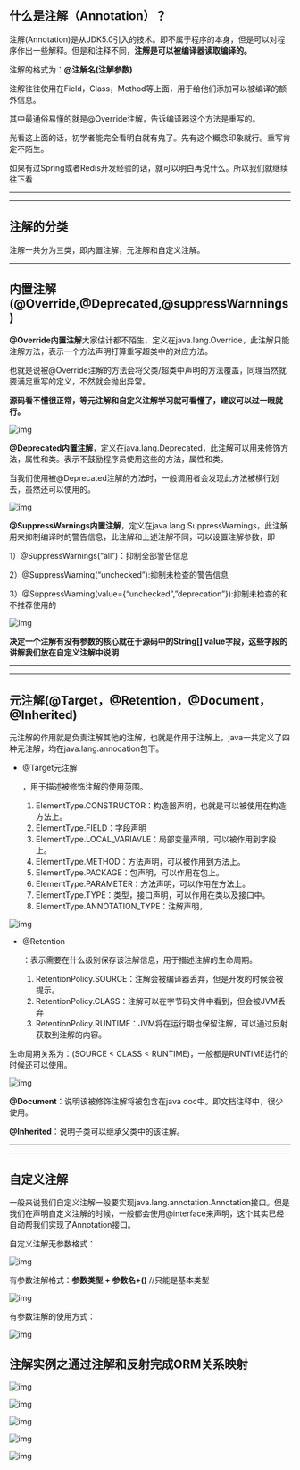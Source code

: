 ## 什么是注解（Annotation）？

注解(Annotation)是从JDK5.0引入的技术。即不属于程序的本身，但是可以对程序作出一些解释。但是和注释不同，**注解是可以被编译器读取编译的。**

注解的格式为：**@注解名(注解参数)**

注解往往使用在Field，Class，Method等上面，用于给他们添加可以被编译的额外信息。

其中最通俗易懂的就是@Override注解，告诉编译器这个方法是重写的。

光看这上面的话，初学者能完全看明白就有鬼了。先有这个概念印象就行。重写肯定不陌生。

如果有过Spring或者Redis开发经验的话，就可以明白再说什么。所以我们就继续往下看

------

------

## 注解的分类

注解一共分为三类，即内置注解，元注解和自定义注解。

------

## **内置注解**(@Override,@Deprecated,@suppressWarnnings)

**@Override内置注解**大家估计都不陌生，定义在java.lang.Override，此注解只能注解方法，表示一个方法声明打算重写超类中的对应方法。

也就是说被@Override注解的方法会将父类/超类中声明的方法覆盖，同理当然就要满足重写的定义，不然就会抛出异常。

**源码看不懂很正常，等元注解和自定义注解学习就可看懂了，建议可以过一眼就行。**

![img](../图库/annotation01.png)

**@Deprecated内置注解**，定义在java.lang.Deprecated，此注解可以用来修饰方法，属性和类。表示不鼓励程序员使用这些的方法，属性和类。

当我们使用被@Deprecated注解的方法时，一般调用者会发现此方法被横行划去，虽然还可以使用的。

![img](../图库/annotation02.png)

**@SuppressWarnings内置注解**，定义在java.lang.SuppressWarnings，此注解用来抑制编译时的警告信息，此注解和上述注解不同，可以设置注解参数，即

1）@SuppressWarnings(“all”)：抑制全部警告信息

2）@SuppressWarning(“unchecked”):抑制未检查的警告信息

3）@SuppressWarning(value={“unchecked”,”deprecation”}):抑制未检查的和不推荐使用的

![img](../图库/annotation03.png)

**决定一个注解有没有参数的核心就在于源码中的String[] value字段，这些字段的讲解我们放在自定义注解中说明**

------

------

## **元注解**(@Target，@Retention，@Document，@Inherited)

元注解的作用就是负责注解其他的注解，也就是作用于注解上，java一共定义了四种元注解，均在java.lang.annocation包下。

- @Target元注解

  ，用于描述被修饰注解的使用范围。

  1. ElementType.CONSTRUCTOR：构造器声明，也就是可以被使用在构造方法上。
  2. ElementType.FIELD：字段声明
  3. ElementType.LOCAL_VARIAVLE：局部变量声明，可以被作用到字段上。
  4. ElementType.METHOD：方法声明，可以被作用到方法上。
  5. ElementType.PACKAGE：包声明，可以作用在包上。
  6. ElementType.PARAMETER：方法声明，可以作用在方法上。
  7. ElementType.TYPE：类型，接口声明，可以作用在类以及接口中。
  8. ElementType.ANNOTATION_TYPE：注解声明，

![img](../图库/annotation04.png)

- @Retention

  ：表示需要在什么级别保存该注解信息，用于描述注解的生命周期。

  1. RetentionPolicy.SOURCE：注解会被编译器丢弃，但是开发的时候会被提示。
  2. RetentionPolicy.CLASS：注解可以在字节码文件中看到，但会被JVM丢弃
  3. RetentionPolicy.RUNTIME：JVM将在运行期也保留注解，可以通过反射获取到注解的内容。

生命周期关系为：(SOURCE < CLASS < RUNTIME)，一般都是RUNTIME运行的时候还可以使用。

![img](../图库/annotation05.png)

**@Document**：说明该被修饰注解将被包含在java doc中。即文档注释中，很少使用。

**@Inherited**：说明子类可以继承父类中的该注解。

------

------

## 自定义注解

一般来说我们自定义注解一般要实现java.lang.annotation.Annotation接口。但是我们在声明自定义注解的时候，一般都会使用@interface来声明，这个其实已经自动帮我们实现了Annotation接口。

自定义注解无参数格式：

![img](../图库/annotation06.png)

有参数注解格式：**参数类型 + 参数名+()** //只能是基本类型

![img](../图库/annotation07.png)

有参数注解的使用方式：

![img](../图库/annotation08.png)



## 注解实例之通过注解和反射完成ORM关系映射

![img](../图库/annotation09.png)

![img](../图库/annotation10.png)

![img](../图库/annotation11.png)

![img](../图库/annotation12.png)

![img](../图库/annotation13.png)